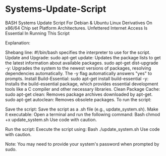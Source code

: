 # Systems-Update-Script
BASH Systems Update Script For Debian & Ubuntu Linux Derivatives On x86/64 Chip set Platform Architectures.
Unfettered Internet Access Is Essential In Running This Script

Explanation:

Shebang line: #!/bin/bash specifies the interpreter to use for the script.
Update and Upgrade:
sudo apt-get update: Updates the package lists to get the latest information about available packages.
sudo apt-get dist-upgrade -y: Upgrades the system to the newest versions of packages, resolving dependencies automatically. The -y flag automatically answers "yes" to prompts.
Install Build-Essential:
sudo apt-get install build-essential -y: Installs the build-essential package, which provides essential development tools like a C compiler and other necessary libraries.
Clean Package Cache:
sudo apt-get clean: Removes package archives downloaded by apt-get.
sudo apt-get autoclean: Removes obsolete packages.
To run the script:

Save the script: Save the script as a .sh file (e.g., update_system.sh).
Make it executable: Open a terminal and run the following command:
Bash
chmod +x update_system.sh
Use code with caution.

Run the script: Execute the script using:
Bash
./update_system.sh
Use code with caution.

Note: You may need to provide your system's password when prompted by sudo.
